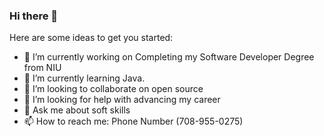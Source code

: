 ### Hi there 👋

Here are some ideas to get you started:

- 🔭 I’m currently working on Completing my Software Developer Degree from NIU
- 🌱 I’m currently learning Java.
- 👯 I’m looking to collaborate on open source
- 🤔 I’m looking for help with advancing my career
- 💬 Ask me about soft skills
- 📫 How to reach me: Phone Number (708-955-0275)
